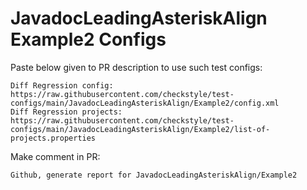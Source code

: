 # JavadocLeadingAsteriskAlign Example2 Configs
Paste below given to PR description to use such test configs:
```
Diff Regression config: https://raw.githubusercontent.com/checkstyle/test-configs/main/JavadocLeadingAsteriskAlign/Example2/config.xml
Diff Regression projects: https://raw.githubusercontent.com/checkstyle/test-configs/main/JavadocLeadingAsteriskAlign/Example2/list-of-projects.properties
```
Make comment in PR:
```
Github, generate report for JavadocLeadingAsteriskAlign/Example2
```

